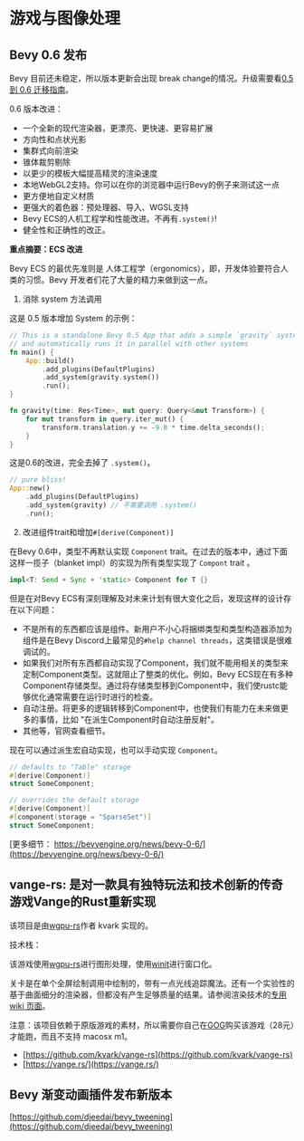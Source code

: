 # 游戏与图像处理


## Bevy 0.6 发布

Bevy 目前还未稳定，所以版本更新会出现 break change的情况。升级需要看[0.5 到 0.6 迁移指南](https://bevyengine.org/learn/book/migration-guides/0.5-0.6/)。

0.6 版本改进：

- 一个全新的现代渲染器，更漂亮、更快速、更容易扩展
- 方向性和点状光影
- 集群式向前渲染
- 锥体裁剪剔除
- 以更少的模板大幅提高精灵的渲染速度
- 本地WebGL2支持。你可以在你的浏览器中运行Bevy的例子来测试这一点
- 更方便地自定义材质
- 更强大的着色器：预处理器、导入、WGSL支持
- Bevy ECS的人机工程学和性能改进。不再有`.system()`!
- 健全性和正确性的改正。

**重点摘要：ECS 改进**

Bevy ECS 的最优先准则是 人体工程学（ergonomics），即，开发体验要符合人类的习惯。Bevy 开发者们花了大量的精力来做到这一点。

1. 消除 system 方法调用

这是 0.5 版本增加 System 的示例：

```rust
// This is a standalone Bevy 0.5 App that adds a simple `gravity` system to the App's schedule
// and automatically runs it in parallel with other systems
fn main() {
    App::build()
        .add_plugins(DefaultPlugins)
        .add_system(gravity.system())
        .run();
}

fn gravity(time: Res<Time>, mut query: Query<&mut Transform>) {
    for mut transform in query.iter_mut() {
        transform.translation.y += -9.8 * time.delta_seconds();
    }
}
```

这是0.6的改进，完全去掉了 `.system()`。

```rust
// pure bliss!
App::new()
    .add_plugins(DefaultPlugins)
    .add_system(gravity) // 不需要调用 .system()
    .run();
```

2. 改进组件trait和增加`#[derive(Component)]`

在Bevy 0.6中，类型不再默认实现 `Component` trait。在过去的版本中，通过下面这样一揽子（blanket impl）的实现为所有类型实现了 `Compont` trait 。

```rust
impl<T: Send + Sync + 'static> Component for T {}
```

但是在对Bevy ECS有深刻理解及对未来计划有很大变化之后，发现这样的设计存在以下问题：

- 不是所有的东西都应该是组件。新用户不小心将捆绑类型和类型构造器添加为组件是在Bevy Discord上最常见的`#help channel threads`，这类错误是很难调试的。
- 如果我们对所有东西都自动实现了Component，我们就不能用相关的类型来定制Component类型。这就阻止了整类的优化。例如，Bevy ECS现在有多种Component存储类型。通过将存储类型移到Component中，我们使rustc能够优化通常需要在运行时进行的检查。
- 自动注册。将更多的逻辑转移到Component中，也使我们有能力在未来做更多的事情，比如 "在派生Component时自动注册反射"。
- 其他等，官网查看细节。

现在可以通过派生宏自动实现，也可以手动实现 `Component`。

```rust
// defaults to "Table" storage
#[derive(Component)]
struct SomeComponent;

// overrides the default storage
#[derive(Component)]
#[component(storage = "SparseSet")]
struct SomeComponent;
```

[更多细节： https://bevyengine.org/news/bevy-0-6/](https://bevyengine.org/news/bevy-0-6/)



## vange-rs: 是对一款具有独特玩法和技术创新的传奇游戏Vange的Rust重新实现

该项目是由[wgpu-rs](https://github.com/gfx-rs/wgpu-rs)作者 kvark 实现的。

技术栈：

该游戏使用[wgpu-rs](https://github.com/gfx-rs/wgpu-rs)进行图形处理，使用[winit](https://github.com/tomaka/winit)进行窗口化。

关卡是在单个全屏绘制调用中绘制的，带有一点光线追踪魔法。还有一个实验性的基于曲面细分的渲染器，但都没有产生足够质量的结果。请参阅渲染技术的[专用 wiki 页面](https://github.com/kvark/vange-rs/wiki/Rendering-Techniques)。

注意：该项目依赖于原版游戏的素材，所以需要你自己在[GOG](https://www.gog.com/game/vangers)购买该游戏（28元）才能跑，而且不支持 macosx m1。

- [https://github.com/kvark/vange-rs](https://github.com/kvark/vange-rs)
- [https://vange.rs/](https://vange.rs/)

## Bevy 渐变动画插件发布新版本

[https://github.com/djeedai/bevy_tweening](https://github.com/djeedai/bevy_tweening)